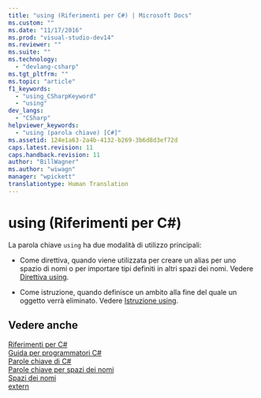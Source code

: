 ```yaml
---
title: "using (Riferimenti per C#) | Microsoft Docs"
ms.custom: ""
ms.date: "11/17/2016"
ms.prod: "visual-studio-dev14"
ms.reviewer: ""
ms.suite: ""
ms.technology: 
  - "devlang-csharp"
ms.tgt_pltfrm: ""
ms.topic: "article"
f1_keywords: 
  - "using_CSharpKeyword"
  - "using"
dev_langs: 
  - "CSharp"
helpviewer_keywords: 
  - "using (parola chiave) [C#]"
ms.assetid: 124e1a63-2a4b-4132-b269-3b6d8d3ef72d
caps.latest.revision: 11
caps.handback.revision: 11
author: "BillWagner"
ms.author: "wiwagn"
manager: "wpickett"
translationtype: Human Translation
---
```

# using (Riferimenti per C#)
La parola chiave `using` ha due modalità di utilizzo principali:  
  
-   Come direttiva, quando viene utilizzata per creare un alias per uno spazio di nomi o per importare tipi definiti in altri spazi dei nomi.  Vedere [Direttiva using](../../../csharp/language-reference/keywords/using-directive.md).  
  
-   Come istruzione, quando definisce un ambito alla fine del quale un oggetto verrà eliminato.  Vedere [Istruzione using](../../../csharp/language-reference/keywords/using-statement.md).  
  
## Vedere anche  
 [Riferimenti per C\#](../../../csharp/language-reference/index.md)   
 [Guida per programmatori C\#](../../../csharp/programming-guide/index.md)   
 [Parole chiave di C\#](../../../csharp/language-reference/keywords/index.md)   
 [Parole chiave per spazi dei nomi](../../../csharp/language-reference/keywords/namespace-keywords.md)   
 [Spazi dei nomi](../../../csharp/programming-guide/namespaces/index.md)   
 [extern](../../../csharp/language-reference/keywords/extern.md)